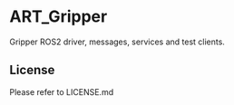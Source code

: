 # ART_Gripper
Gripper ROS2 driver, messages, services and test clients.

## License
Please refer to LICENSE.md